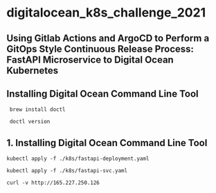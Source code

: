 # digitalocean_k8s_challenge_2021

## Using Gitlab Actions and ArgoCD to Perform a GitOps Style Continuous Release Process: FastAPI Microservice to Digital Ocean Kubernetes

## Installing Digital Ocean Command Line Tool

``` brew install doctl```

``` doctl version```

## 1. Installing Digital Ocean Command Line Tool

``` kubectl apply -f ./k8s/fastapi-deployment.yaml ```

``` kubectl apply -f ./k8s/fastapi-svc.yaml ```

```curl -v http://165.227.250.126```